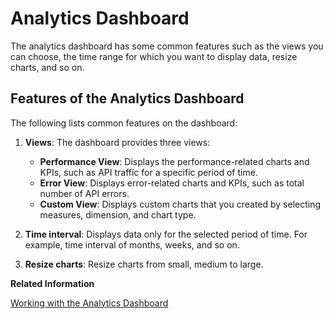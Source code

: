 <!-- loioee416aceaebe430c8b95aab28bd8914f -->

# Analytics Dashboard

The analytics dashboard has some common features such as the views you can choose, the time range for which you want to display data, resize charts, and so on.



## Features of the Analytics Dashboard

The following lists common features on the dashboard:

1.  **Views**: The dashboard provides three views:
    -   **Performance View**: Displays the performance-related charts and KPIs, such as API traffic for a specific period of time.
    -   **Error View**: Displays error-related charts and KPIs, such as total number of API errors.
    -   **Custom View**: Displays custom charts that you created by selecting measures, dimension, and chart type.

2.  **Time interval**: Displays data only for the selected period of time. For example, time interval of months, weeks, and so on.
3.  **Resize charts**: Resize charts from small, medium to large.

**Related Information**  


[Working with the Analytics Dashboard](working-with-the-analytics-dashboard-e07e815.md "The analytics dashboard provides a comprehensive view of API performance and errors in the form of charts and KPIs.")


